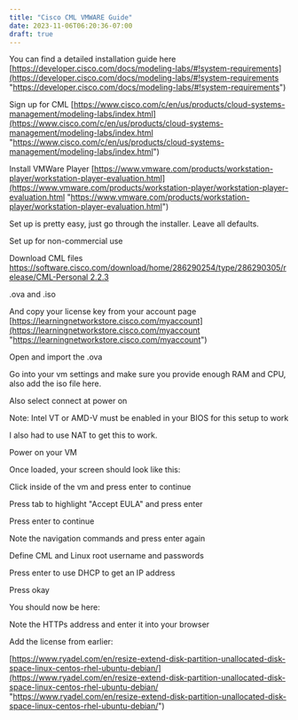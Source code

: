 ```yaml
---
title: "Cisco CML VMWARE Guide"
date: 2023-11-06T06:20:36-07:00
draft: true
---
```


You can find a detailed installation guide here [https://developer.cisco.com/docs/modeling-labs/#!system-requirements](https://developer.cisco.com/docs/modeling-labs/#!system-requirements "https://developer.cisco.com/docs/modeling-labs/#!system-requirements")

Sign up for CML [https://www.cisco.com/c/en/us/products/cloud-systems-management/modeling-labs/index.html](https://www.cisco.com/c/en/us/products/cloud-systems-management/modeling-labs/index.html "https://www.cisco.com/c/en/us/products/cloud-systems-management/modeling-labs/index.html")

Install VMWare Player [https://www.vmware.com/products/workstation-player/workstation-player-evaluation.html](https://www.vmware.com/products/workstation-player/workstation-player-evaluation.html "https://www.vmware.com/products/workstation-player/workstation-player-evaluation.html")

Set up is pretty easy, just go through the installer. Leave all defaults.

Set up for non-commercial use

Download CML files [https://software.cisco.com/download/home/286290254/type/286290305/release/CML-Personal 2.2.3](https://software.cisco.com/download/home/286290254/type/286290305/release/CML-Personal%202.2.3 "https://software.cisco.com/download/home/286290254/type/286290305/release/CML-Personal%202.2.3")

.ova and .iso

And copy your license key from your account page [https://learningnetworkstore.cisco.com/myaccount](https://learningnetworkstore.cisco.com/myaccount "https://learningnetworkstore.cisco.com/myaccount")

Open and import the .ova

Go into your vm settings and make sure you provide enough RAM and CPU, also add the iso file here.

Also select connect at power on

Note: Intel VT or AMD-V must be enabled in your BIOS for this setup to work

I also had to use NAT to get this to work.

Power on your VM

Once loaded, your screen should look like this:

Click inside of the vm and press enter to continue

Press tab to highlight "Accept EULA" and press enter

Press enter to continue

Note the navigation commands and press enter again

Define CML and Linux root username and passwords

Press enter to use DHCP to get an IP address

Press okay

You should now be here:

Note the HTTPs address and enter it into your browser

Add the license from earlier:

[https://www.ryadel.com/en/resize-extend-disk-partition-unallocated-disk-space-linux-centos-rhel-ubuntu-debian/](https://www.ryadel.com/en/resize-extend-disk-partition-unallocated-disk-space-linux-centos-rhel-ubuntu-debian/ "https://www.ryadel.com/en/resize-extend-disk-partition-unallocated-disk-space-linux-centos-rhel-ubuntu-debian/")
